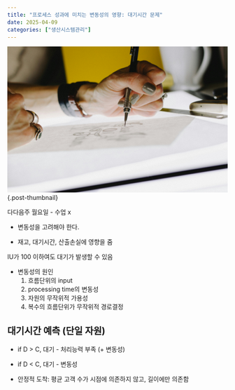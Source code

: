 ```yaml
---
title: "프로세스 성과에 미치는 변동성의 영향: 대기시간 문제"
date: 2025-04-09
categories: ["생산시스템관리"]
---
```


![](/img/human-thumb.jpg){.post-thumbnail}

다다음주 월요일 - 수업 x


- 변동성을 고려해야 한다.

- 재고, 대기시간, 산출손실에 영향을 줌

IU가 100 이하여도 대기가 발생할 수 있음

- 변동성의 원인
    1. 흐름단위의 input
    1. processing time의 변동성
    1. 자원의 무작위적 가용성
    1. 복수의 흐름단위가 무작위적 경로결정

## 대기시간 예측 (단일 자원)

- if D > C, 대기 - 처리능력 부족 (+ 변동성)
- if D < C, 대기 - 변동성

- 안정적 도착: 평균 고객 수가 시점에 의존하지 않고, 길이에만 의존함

